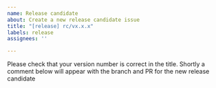 ```yaml
---
name: Release candidate
about: Create a new release candidate issue
title: "[release] rc/vx.x.x"
labels: release
assignees: ''

---
```


Please check that your version number is correct in the title.
Shortly a comment below will appear with the branch and PR for the new release candidate
